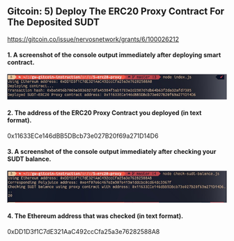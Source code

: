 ## Gitcoin: 5) Deploy The ERC20 Proxy Contract For The Deposited SUDT
https://gitcoin.co/issue/nervosnetwork/grants/6/100026212

#### 1. A screenshot of the console output immediately after deploying smart contract.

![task-5_1.jpg](./img/task-5_1.jpg)

#### 2. The address of the ERC20 Proxy Contract you deployed (in text format).

0x11633ECe146dBB5DBcb73e027B20f69a271D14D6

#### 3. A screenshot of the console output immediately after checking your SUDT balance.

![task-4_2.jpg](./img/task-5_2.jpg)

#### 4. The Ethereum address that was checked (in text format).

0xDD1D3f1C7dE321AaC492ccCfa25a3e76282588A8
